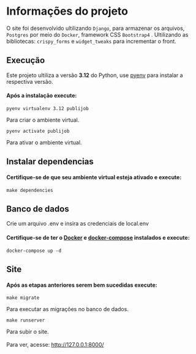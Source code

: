 <!-- # PubliJob Site -->

# Informações do projeto
O site foi desenvolvido ultilizando `Django`, para armazenar os arquivos, `Postgres` por meio do `Docker`,  framework CSS `Bootstrap4` . Ultilizando as bibliotecas: `crispy_forms` e `widget_tweaks` para incrementar o front.

## Execução
Este projeto ultiliza a versão **3.12** do Python, use [pyenv](https://gist.github.com/trongnghia203/9cc8157acb1a9faad2de95c3175aa875) para instalar a respectiva versão.

#### Após a instalação execute:
```shell
pyenv virtualenv 3.12 publijob
```
Para criar o ambiente virtual.

```shell
pyenv activate publijob
```
Para ativar o ambiente virtual.

## Instalar dependencias
#### Certifique-se de que seu ambiente virtual esteja ativado e execute:
```shell
make dependencies
```

## Banco de dados
Crie um arquivo .env e insira as credenciais de local.env

#### Certifique-se de ter o [Docker](https://docs.docker.com/engine/install/ubuntu/) e [docker-compose](https://docs.docker.com/compose/install/linux/) instalados e execute:
```shell
docker-compose up -d
```
## Site
#### Após as etapas anteriores serem bem sucedidas execute:
```shell
make migrate
```
Para executar as migrações no banco de dados.

```shell
make runserver
```
Para subir o site. <br><br>
Para ver, acesse: http://127.0.0.1:8000/
